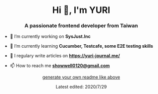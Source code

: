 <h1 align="center">Hi 👋, I'm YURI</h1>
<h3 align="center">A passionate frontend developer from Taiwan</h3>

- 🔭 I’m currently working on **SysJust.Inc**

- 🌱 I’m currently learning **Cucumber, Testcafe, some E2E testing skills**

- 📝 I regulary write articles on **https://yuri-journal.me/**

- 📫 How to reach me **showwell0120@gmail.com**
       
<p align="center"><a href="https://rahuldkjain.github.io/gh-profile-readme-generator/">generate your own readme like above</a></p>
<p align="center">Latest edited: 2020/7/29</p>
 
